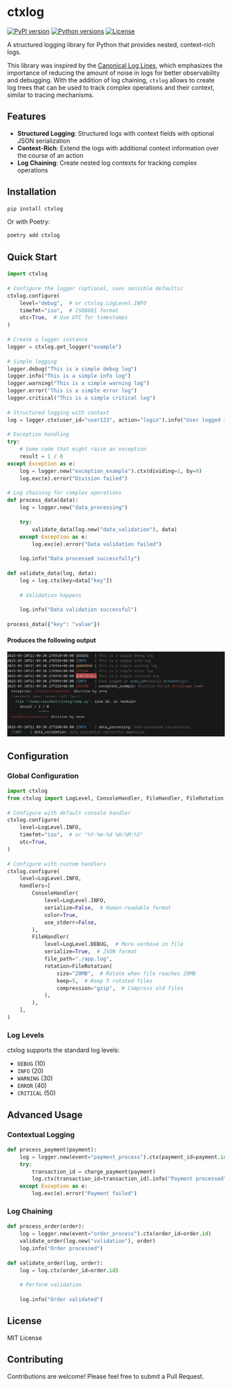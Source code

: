# ctxlog

[![PyPI version](https://img.shields.io/pypi/v/ctxlog.svg)](https://pypi.org/project/ctxlog/)
[![Python versions](https://img.shields.io/pypi/pyversions/ctxlog.svg)](https://pypi.org/project/ctxlog/)
[![License](https://img.shields.io/pypi/l/ctxlog.svg)](https://github.com/czechbol/ctxlog/blob/main/LICENSE)

A structured logging library for Python that provides nested, context-rich logs.

This library was inspired by the [Canonical Log Lines](https://brandur.org/canonical-log-lines), which emphasizes the importance of reducing the amount of noise in logs for better observability and debugging. With the addition of log chaining, `ctxlog` allows to create log trees that can be used to track complex operations and their context, similar to tracing mechanisms.

## Features

- **Structured Logging**: Structured logs with context fields with optional JSON serialization
- **Context-Rich**: Extend the logs with additional context information over the course of an action
- **Log Chaining**: Create nested log contexts for tracking complex operations

## Installation

```bash
pip install ctxlog
```

Or with Poetry:

```bash
poetry add ctxlog
```

## Quick Start

```python
import ctxlog

# Configure the logger (optional, uses sensible defaults)
ctxlog.configure(
    level="debug",  # or ctxlog.LogLevel.INFO
    timefmt="iso",  # ISO8601 format
    utc=True,  # Use UTC for timestamps
)

# Create a logger instance
logger = ctxlog.get_logger("example")

# Simple logging
logger.debug("This is a simple debug log")
logger.info("This is a simple info log")
logger.warning("This is a simple warning log")
logger.error("This is a simple error log")
logger.critical("This is a simple critical log")

# Structured logging with context
log = logger.ctx(user_id="user123", action="login").info("User logged in")

# Exception handling
try:
    # Some code that might raise an exception
    result = 1 / 0
except Exception as e:
    log = logger.new("exception_example").ctx(dividing=1, by=0)
    log.exc(e).error("Division failed")

# Log chaining for complex operations
def process_data(data):
    log = logger.new("data_processing")

    try:
        validate_data(log.new("data_validation"), data)
    except Exception as e:
        log.exc(e).error("Data validation failed")

    log.info("Data processed successfully")

def validate_data(log, data):
    log = log.ctx(key=data["key"])

    # Validation happens

    log.info("Data validation successful")

process_data({"key": "value"})
```

#### Produces the following output

<p align="center">
  <img src="docs/source/_static/quickstart.png" alt="quickstart example output">
</p>

## Configuration

### Global Configuration

```python
import ctxlog
from ctxlog import LogLevel, ConsoleHandler, FileHandler, FileRotation

# Configure with default console handler
ctxlog.configure(
    level=LogLevel.INFO,
    timefmt="iso",  # or "%Y-%m-%d %H:%M:%S"
    utc=True,
)

# Configure with custom handlers
ctxlog.configure(
    level=LogLevel.INFO,
    handlers=[
        ConsoleHandler(
            level=LogLevel.INFO,
            serialize=False,  # Human-readable format
            color=True,
            use_stderr=False,
        ),
        FileHandler(
            level=LogLevel.DEBUG,  # More verbose in file
            serialize=True,  # JSON format
            file_path="./app.log",
            rotation=FileRotation(
                size="20MB",  # Rotate when file reaches 20MB
                keep=5,  # Keep 5 rotated files
                compression="gzip",  # Compress old files
            ),
        ),
    ],
)
```

### Log Levels

ctxlog supports the standard log levels:

- `DEBUG` (10)
- `INFO` (20)
- `WARNING` (30)
- `ERROR` (40)
- `CRITICAL` (50)

## Advanced Usage

### Contextual Logging

```python
def process_payment(payment):
    log = logger.new(event="payment_process").ctx(payment_id=payment.id)
    try:
        transaction_id = charge_payment(payment)
        log.ctx(transaction_id=transaction_id).info("Payment processed")
    except Exception as e:
        log.exc(e).error("Payment failed")
```

### Log Chaining

```python
def process_order(order):
    log = logger.new(event="order_process").ctx(order_id=order.id)
    validate_order(log.new("validation"), order)
    log.info("Order processed")

def validate_order(log, order):
    log = log.ctx(order_id=order.id)

    # Perform validation

    log.info("Order validated")
```

## License

MIT License

## Contributing

Contributions are welcome! Please feel free to submit a Pull Request.
